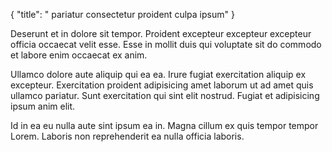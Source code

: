 {
  "title": " pariatur consectetur proident culpa ipsum"
}

Deserunt et in dolore sit tempor. Proident excepteur excepteur excepteur officia occaecat velit esse. Esse in mollit duis qui voluptate sit do commodo et labore enim occaecat ex anim.

Ullamco dolore aute aliquip qui ea ea. Irure fugiat exercitation aliquip ex excepteur. Exercitation proident adipisicing amet laborum ut ad amet quis ullamco pariatur. Sunt exercitation qui sint elit nostrud. Fugiat et adipisicing ipsum anim elit.

Id in ea eu nulla aute sint ipsum ea in. Magna cillum ex quis tempor tempor Lorem. Laboris non reprehenderit ea nulla officia laboris.